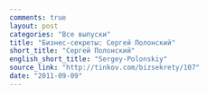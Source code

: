```yaml
---
comments: true
layout: post
categories: "Все выпуски"
title: "Бизнес-секреты: Сергей Полонский"
short_title: "Сергей Полонский"
english_short_title: "Sergey-Polonskiy"
source_link: "http://tinkov.com/bizsekrety/107"
date: "2011-09-09"
---
```

